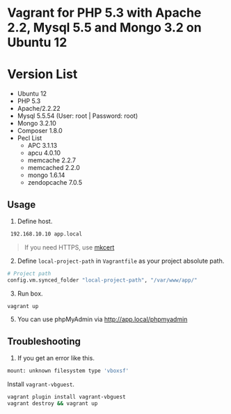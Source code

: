 # Vagrant for PHP 5.3 with Apache 2.2, Mysql 5.5 and Mongo 3.2 on Ubuntu 12

# Version List

- Ubuntu 12
- PHP 5.3
- Apache/2.2.22
- Mysql 5.5.54 (User: root | Password: root)
- Mongo 3.2.10
- Composer 1.8.0 
- Pecl List
  + APC         3.1.13 
  + apcu        4.0.10 
  + memcache    2.2.7  
  + memcached   2.2.0  
  + mongo       1.6.14 
  + zendopcache 7.0.5  

## Usage

1) Define host.

```sh
 192.168.10.10 app.local
```

> If you need HTTPS, use [mkcert](https://github.com/FiloSottile/mkcert)

2) Define `local-project-path` in `Vagrantfile` as your project absolute path.

```sh
# Project path
config.vm.synced_folder "local-project-path", "/var/www/app/"
```

3) Run box.
```sh
vagrant up
```

5) You can use phpMyAdmin via http://app.local/phpmyadmin

## Troubleshooting

1) If you get an error like this. 

```sh
mount: unknown filesystem type 'vboxsf'
```

Install `vagrant-vbguest`.

```sh
vagrant plugin install vagrant-vbguest
vagrant destroy && vagrant up
```
